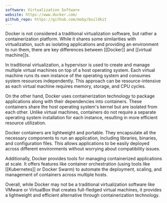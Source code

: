 ```yaml
---
software: Virtualization Software
website: https://www.docker.com/
github_repo: https://github.com/moby/buildkit
---
```


Docker is not considered a traditional virtualization software, but rather a containerization platform. While it shares some similarities with virtualization, such as isolating applications and providing an environment to run them, there are key differences between [[Docker]] and [[virtual machine]]s.

In traditional virtualization, a hypervisor is used to create and manage multiple virtual machines on top of a host operating system. Each virtual machine runs its own instance of the operating system and consumes system resources independently. This approach can be resource-intensive as each virtual machine requires memory, storage, and CPU cycles.

On the other hand, Docker uses containerization technology to package applications along with their dependencies into containers. These containers share the host operating system's kernel but are isolated from each other. Unlike virtual machines, containers do not require a separate operating system installation for each instance, resulting in more efficient resource utilization.

Docker containers are lightweight and portable. They encapsulate all the necessary components to run an application, including libraries, binaries, and configuration files. This allows applications to be easily deployed across different environments without worrying about compatibility issues.

Additionally, Docker provides tools for managing containerized applications at scale. It offers features like container orchestration (using tools like [[Kubernetes]] or Docker Swarm) to automate the deployment, scaling, and management of containers across multiple hosts.

Overall, while Docker may not be a traditional virtualization software like VMware or VirtualBox that creates full-fledged virtual machines, it provides a lightweight and efficient alternative through containerization technology.